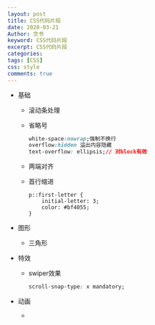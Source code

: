 ```yaml
---
layout: post
title: CSS代码片段
date: 2020-03-21
Author: 念书
keyword: CSS代码片段
excerpt: CSS代码片段
categories: 
tags: [CSS]
css: style
comments: true
---
```


+ 基础

  + 滚动条处理

  + 省略号

    ```css
    white-space:nowrap;强制不换行
    overflow:hidden 溢出内容隐藏
    text-overflow: ellipsis;// 对block有效
    ```

    

  + 两端对齐

  + 首行缩进

    ```
    p::first-letter {
    	initial-letter: 3;
    	color: #bf4055;
    }
    ```
    
    

+ 图形

  + 三角形

+ 特效

  + swiper效果

    ```css
    scroll-snap-type: x mandatory;
    ```

    

+ 动画

  + 